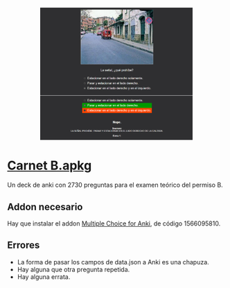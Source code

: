 
<div align="center">
  <p float="left">
    <img src="preview.png" width="70%" height="70%">
  </p>
</div>

# </center>[Carnet B.apkg](https://github.com/donmerendolo/anki-carnet-B/raw/master/Carnet%20B.apkg)</center>
Un deck de anki con 2730 preguntas para el examen teórico del permiso B.

## Addon necesario
Hay que instalar el addon [Multiple Choice for Anki](https://ankiweb.net/shared/info/1566095810), de código 1566095810.

## Errores
 - La forma de pasar los campos de data.json a Anki es una chapuza.
 - Hay alguna que otra pregunta repetida.
 - Hay alguna errata.
 